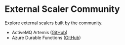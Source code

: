 # External Scaler Community
Explore external scalers built by the community.

- ActiveMQ Artemis ([GitHub](https://github.com/balchua/artemis-ext-scaler))
- Azure Durable Functions ([GitHub](https://github.com/kedacore/keda-scaler-durable-functions))
